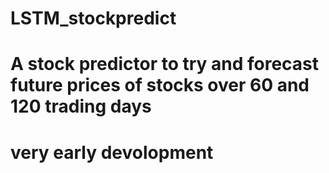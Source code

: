 # LSTM_stockpredict
# A stock predictor to try and forecast future prices of stocks over 60 and 120 trading days
# very early devolopment 
